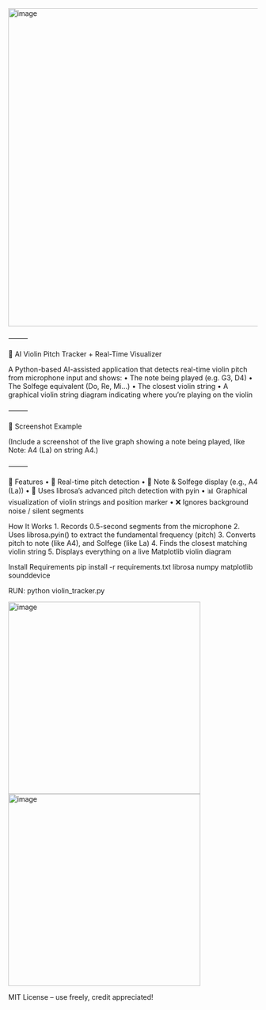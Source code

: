 <img width="643" alt="image" src="https://github.com/user-attachments/assets/0940f999-35c2-4783-8ea5-ab193f948982" />

⸻

🎻 AI Violin Pitch Tracker + Real-Time Visualizer

A Python-based AI-assisted application that detects real-time violin pitch from microphone input and shows:
	•	The note being played (e.g. G3, D4)
	•	The Solfege equivalent (Do, Re, Mi…)
	•	The closest violin string
	•	A graphical violin string diagram indicating where you’re playing on the violin

⸻

📸 Screenshot Example

(Include a screenshot of the live graph showing a note being played, like Note: A4 (La) on string A4.)

⸻

🔧 Features
	•	🎵 Real-time pitch detection
	•	🔡 Note & Solfege display (e.g., A4 (La))
	•	🧠 Uses librosa’s advanced pitch detection with pyin
	•	📊 Graphical visualization of violin strings and position marker
	•	❌ Ignores background noise / silent segments

 How It Works
	1.	Records 0.5-second segments from the microphone
	2.	Uses librosa.pyin() to extract the fundamental frequency (pitch)
	3.	Converts pitch to note (like A4), and Solfege (like La)
	4.	Finds the closest matching violin string
	5.	Displays everything on a live Matplotlib violin diagram

 Install Requirements
 pip install -r requirements.txt
 librosa
numpy
matplotlib
sounddevice

RUN:
python violin_tracker.py

<img width="388" alt="image" src="https://github.com/user-attachments/assets/e26cba6a-ba6b-4b84-b7c9-fa5ddf7193aa" />

<img width="388" alt="image" src="https://github.com/user-attachments/assets/009fc18d-724b-4668-af34-6eb3285cbf69" />

MIT License – use freely, credit appreciated!
